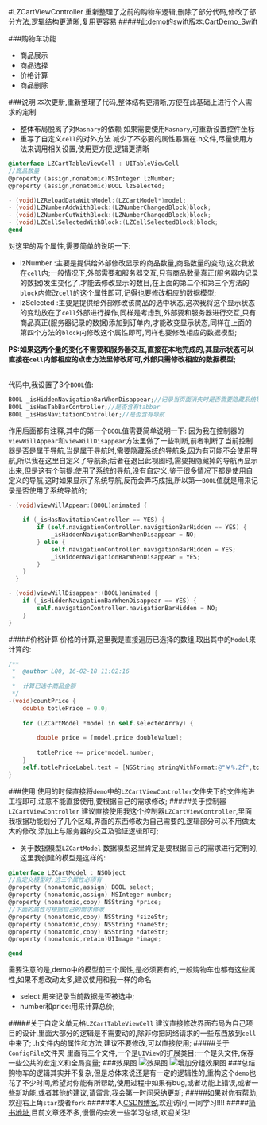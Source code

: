 #LZCartViewController
重新整理了之前的购物车逻辑,删除了部分代码,修改了部分方法,逻辑结构更清晰,复用更容易
#####此demo的swift版本:[CartDemo_Swift](https://github.com/LQQZYY/CartDemo_Swift)

###购物车功能

- 商品展示
- 商品选择
- 价格计算
- 商品删除

###说明
本次更新,重新整理了代码,整体结构更清晰,方便在此基础上进行个人需求的定制
- 整体布局脱离了对`Masnary`的依赖
如果需要使用`Masnary`,可重新设置控件坐标
- 重写了自定义`cell`的对外方法
减少了不必要的属性暴漏在.h文件,尽量使用方法来调用相关设置,使用更方便,逻辑更清晰

```Objective-C
@interface LZCartTableViewCell : UITableViewCell
//商品数量
@property (assign,nonatomic)NSInteger lzNumber;
@property (assign,nonatomic)BOOL lzSelected;

- (void)LZReloadDataWithModel:(LZCartModel*)model;
- (void)LZNumberAddWithBlock:(LZNumberChangedBlock)block;
- (void)LZNumberCutWithBlock:(LZNumberChangedBlock)block;
- (void)LZCellSelectedWithBlock:(LZCellSelectedBlock)block;
@end
```

对这里的两个属性,需要简单的说明一下:
- lzNumber :主要是提供给外部修改显示的商品数量,商品数量的变动,这次我放在`cell`内;一般情况下,外部需要和服务器交互,只有商品数量真正(服务器内记录的数据)发生变化了,才能去修改显示的数目,在上面的第二个和第三个方法的`block`内修改`cell`的这个属性即可,记得也要修改相应的数据模型;
- lzSelected :主要是提供给外部修改该商品的选中状态,这次我将这个显示状态的变动放在了`cell`外部进行操作,同样是考虑到,外部要和服务器进行交互,只有商品真正(服务器记录的数据)添加到订单内,才能改变显示状态,同样在上面的第四个方法的`block`内修改这个属性即可,同样也要修改相应的数据模型;<br>

**PS:如果这两个量的变化不需要和服务器交互,直接在本地完成的,其显示状态可以直接在`cell`内部相应的点击方法里修改即可,外部只需修改相应的数据模型;**

<br>代码中,我设置了3个`BOOL`值:
```Objective-C
BOOL _isHiddenNavigationBarWhenDisappear;//记录当页面消失时是否需要隐藏系统导航
BOOL _isHasTabBarController;//是否含有tabbar
BOOL _isHasNavitationController;//是否含有导航
```
作用后面都有注释,其中的第一个`BOOL`值需要简单说明一下:
因为我在控制器的`viewWillAppear`和`viewWillDisappear`方法里做了一些判断,前者判断了当前控制器是否是属于导航,当是属于导航时,需要隐藏系统的导航条,因为有可能不会使用导航,所以我在这里自定义了导航条;后者在退出此视图时,需要把隐藏掉的导航再显示出来,但是这有个前提:使用了系统的导航,没有自定义,鉴于很多情况下都是使用自定义的导航,这时如果显示了系统导航,反而会弄巧成拙,所以第一`BOOL`值就是用来记录是否使用了系统导航的;
```Objective-C
- (void)viewWillAppear:(BOOL)animated {
    
    if (_isHasNavitationController == YES) {
        if (self.navigationController.navigationBarHidden == YES) {
            _isHiddenNavigationBarWhenDisappear = NO;
        } else {
            self.navigationController.navigationBarHidden = YES;
            _isHiddenNavigationBarWhenDisappear = YES;
        }
    }
  }
```
```Objective-C
- (void)viewWillDisappear:(BOOL)animated {
    if (_isHiddenNavigationBarWhenDisappear == YES) {
        self.navigationController.navigationBarHidden = NO;
    }
}
```
#####价格计算
价格的计算,这里我是直接遍历已选择的数组,取出其中的`Model`来计算的:
```Objective-C
/**
 *  @author LQQ, 16-02-18 11:02:16
 *
 *  计算已选中商品金额
 */
-(void)countPrice {
    double totlePrice = 0.0;
    
    for (LZCartModel *model in self.selectedArray) {
        
        double price = [model.price doubleValue];
        
        totlePrice += price*model.number;
    }
    self.totlePriceLabel.text = [NSString stringWithFormat:@"￥%.2f",totlePrice];
}
```
###使用
使用的时候直接将`demo`中的`LZCartViewController`文件夹下的文件拖进工程即可,注意不能直接使用,要根据自己的需求修改;
#####关于控制器`LZCartViewController`
建议直接使用我这个控制器`LZCartViewController`,里面我根据功能划分了几个区域,界面的东西修改为自己需要的,逻辑部分可以不用做太大的修改,添加上与服务器的交互及验证逻辑即可;
- 关于数据模型`LZCartModel`
数据模型这里肯定是要根据自己的需求进行定制的,这里我创建的模型是这样的:

```Objective-C
@interface LZCartModel : NSObject
//自定义模型时,这三个属性必须有
@property (nonatomic,assign) BOOL select;
@property (nonatomic,assign) NSInteger number;
@property (nonatomic,copy) NSString *price;
//下面的属性可根据自己的需求修改
@property (nonatomic,copy) NSString *sizeStr;
@property (nonatomic,copy) NSString *nameStr;
@property (nonatomic,copy) NSString *dateStr;
@property (nonatomic,retain)UIImage *image;

@end
```
需要注意的是,demo中的模型前三个属性,是必须要有的,一般购物车也都有这些属性,如果不想改动太多,建议使用和我一样的命名
- select:用来记录当前数据是否被选中;
- number和price:用来计算总价;

#####关于自定义单元格`LZCartTableViewCell`
建议直接修改界面布局为自己项目的设计,里面大部分的逻辑是不需要动的,除非你把网络请求的一些东西放到`cell`中来了;
.h文件内的属性和方法,建议不要修改,可以直接使用;
#####关于`ConfigFile`文件夹
里面有三个文件,一个是`UIView`的扩展类目;一个是头文件,保存一些公共的宏定义和全局变量;
###效果图
![效果图](https://github.com/LQQZYY/CartDemo/blob/master/test.gif)
![增加分组效果图](https://github.com/LQQZYY/CartDemo/blob/master/testttt.gif)
###总结
购物车的逻辑其实并不复杂,但是总体来说还是有一定的逻辑性的,重构这个`demo`也花了不少时间,希望对你能有所帮助,使用过程中如果有bug,或者功能上错误,或者一些新功能,或者其他的建议,请留言,我会第一时间采纳更新;
#####如果对你有帮助,欢迎右上角`star`或者`fork`
#####本人[CSDN博客](http://blog.csdn.net/lqq200912408),欢迎访问,一同学习!!!!
#####[简书地址](http://www.jianshu.com/users/2846c3d3a974/latest_articles),目前文章还不多,慢慢的会发一些学习总结,欢迎关注!
